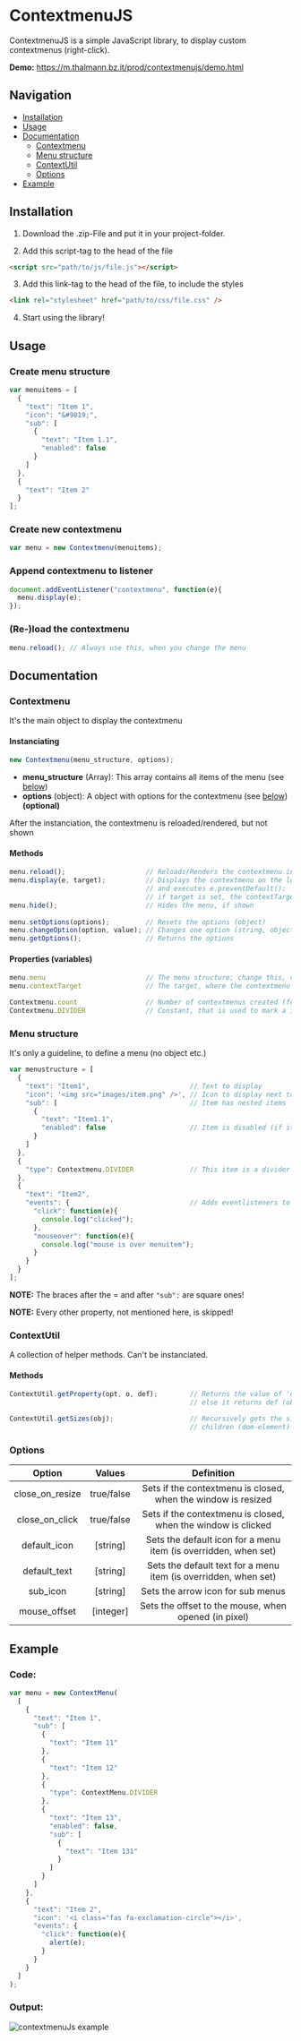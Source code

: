 # ContextmenuJS

ContextmenuJS is a simple JavaScript library, to display custom contextmenus (right-click).

**Demo:** https://m.thalmann.bz.it/prod/contextmenujs/demo.html

## Navigation
- [Installation](#installation)
- [Usage](#usage)
- [Documentation](#documentation)
  - [Contextmenu](#contextmenu)
  - [Menu structure](#menu-structure)
  - [ContextUtil](#contextutil)
  - [Options](#options)
- [Example](#example)

## Installation
1. Download the .zip-File and put it in your project-folder.

2. Add this script-tag to the head of the file
```html
<script src="path/to/js/file.js"></script>
```

3. Add this link-tag to the head of the file, to include the styles
```html
<link rel="stylesheet" href="path/to/css/file.css" />
```

4. Start using the library!

## Usage
### Create menu structure
```javascript
var menuitems = [
  {
    "text": "Item 1",
    "icon": "&#9819;",
    "sub": [
      {
        "text": "Item 1.1",
        "enabled": false
      }
    ]
  },
  {
    "text": "Item 2"
  }
];
```

### Create new contextmenu
```javascript
var menu = new Contextmenu(menuitems);
```

### Append contextmenu to listener
```javascript
document.addEventListener("contextmenu", function(e){
  menu.display(e);
});
```

### (Re-)load the contextmenu
```javascript
menu.reload(); // Always use this, when you change the menu
```
## Documentation
### Contextmenu
It's the main object to display the contextmenu
#### Instanciating
```javascript
new Contextmenu(menu_structure, options);
```
- **menu_structure** (Array): This array contains all items of the menu (see [below](#menu-structure))
- **options** (object): A object with options for the contextmenu (see [below](#options)) **(optional)**

After the instanciation, the contextmenu is reloaded/rendered, but not shown

#### Methods
```javascript
menu.reload();                    // Reloads/Renders the contextmenu inside of a container (id: cm_<num>)
menu.display(e, target);          // Displays the contextmenu on the location present in the contextmenu-event (e)
                                  // and executes e.preventDefault();
                                  // if target is set, the contextTarget is set to that
menu.hide();                      // Hides the menu, if shown
                            
menu.setOptions(options);         // Resets the options (object)
menu.changeOption(option, value); // Changes one option (string, object)
menu.getOptions();                // Returns the options
```

#### Properties (variables)
```javascript
menu.menu                         // The menu structure; change this, or the parameter, to change the menu (no setter)
menu.contextTarget                // The target, where the contextmenu was last opened

Contextmenu.count                 // Number of contextmenus created (for the id's)
Contextmenu.DIVIDER               // Constant, that is used to mark a item as a divider ("type": Contextmenu.DIVIDER)
```

### Menu structure
It's only a guideline, to define a menu (no object etc.)

```javascript
var menustructure = [
  {
    "text": "Item1",                         // Text to display
    "icon": '<img src="images/item.png" />', // Icon to display next to the text
    "sub": [                                 // Item has nested items
      {
        "text": "Item1.1",
        "enabled": false                     // Item is disabled (if it has nested items, they won't show)
      }
    ]
  },
  {
    "type": Contextmenu.DIVIDER              // This item is a divider (shows only gray line, no text etc.)
  },
  {
    "text": "Item2",
    "events": {                              // Adds eventlisteners to the item (you can use any event there is)
      "click": function(e){
        console.log("clicked");
      },
      "mouseover": function(e){
        console.log("mouse is over menuitem");
      }
    }
  }
];
```
**NOTE:** The braces after the = and after `"sub":` are square ones!

**NOTE:** Every other property, not mentioned here, is skipped!

### ContextUtil
A collection of helper methods. Can't be instanciated.
#### Methods
```javascript
ContextUtil.getProperty(opt, o, def);        // Returns the value of 'o' in the array/object opt, if it is set;
                                             // else it returns def (object, string, object)

ContextUtil.getSizes(obj);                   // Recursively gets the size of a DOM-List (ul), that has absolute positioned
                                             // children (dom-element)
```

### Options

| Option | Values | Definition |
|:---------------:|:----------:|:---------------------------------------------------------------:|
| close_on_resize | true/false | Sets if the contextmenu is closed, when the window is resized |
| close_on_click | true/false | Sets if the contextmenu is closed, when the window is clicked |
| default_icon | [string] | Sets the default icon for a menu item (is overridden, when set) |
| default_text | [string] | Sets the default text for a menu item (is overridden, when set) |
| sub_icon | [string] | Sets the arrow icon for sub menus |
| mouse_offset | [integer] | Sets the offset to the mouse, when opened (in pixel) |

## Example
### Code:
```javascript
var menu = new ContextMenu(
  [
    {
      "text": "Item 1",
      "sub": [
        {
          "text": "Item 11"
        },
        {
          "text": "Item 12"
        },
        {
          "type": ContextMenu.DIVIDER
        },
        {
          "text": "Item 13",
          "enabled": false,
          "sub": [
            {
              "text": "Item 131"
            }
          ]
        }
      ]
    },
    {
      "text": "Item 2",
      "icon": '<i class="fas fa-exclamation-circle"></i>',
      "events": {
        "click": function(e){
          alert(e);
        }
      }
    }
  ]
);
```

### Output:

![contextmenuJs example](demo/example.jpg)
